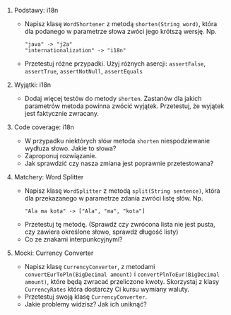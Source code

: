 1. Podstawy: i18n
    * Napisz klasę `WordShortener` z metodą `shorten(String word)`, która dla podanego w parametrze słowa zwóci jego krótszą wersję. Np. 
        ```
        "java" -> "j2a" 
        "internationalization" -> "i18n"
        ```
    * Przetestuj różne przypadki. Użyj różnych asercji: `assertFalse`, `assertTrue`, `assertNotNull`, `assertEquals`

2. Wyjątki: i18n
    * Dodaj więcej testów do metody `shorten`. Zastanów dla jakich parametrów metoda powinna zwócić wyjątek. Przetestuj, że wyjątek jest faktycznie zwracany.
  
3. Code coverage: i18n
    * W przypadku niektórych słów metoda `shorten` niespodziewanie wydłuża słowo. Jakie to słowa? 
    * Zaproponuj rozwiązanie.
    * Jak sprawdzić czy nasza zmiana jest poprawnie przetestowana?
  
3. Matchery: Word Splitter
    * Napisz klasę `WordSplitter` z metodą `split(String sentence)`, która dla przekazanego w parametrze zdania zwróci listę słów. Np.
        ```
        "Ala ma kota" -> ["Ala", "ma", "kota"]
        ```
    * Przetestuj tę metodę. (Sprawdź czy zwrócona lista nie jest pusta, czy zawiera określone słowo, sprawdź długość listy)
    * Co ze znakami interpunkcyjnymi?    

4. Mocki: Currency Converter
    * Napisz klasę `CurrencyConverter`, z metodami `convertEurToPln(BigDecimal amount)` i `convertPlnToEur(BigDecimal amount)`, które będą zwracać przeliczone kwoty. 
      Skorzystaj z klasy `CurrencyRates` która dostarczy Ci kursu wymiany waluty. 
    * Przetestuj swoją klasę `CurrencyConverter`.
    * Jakie problemy widzisz? Jak ich uniknąć?